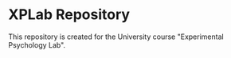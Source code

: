 # XPLab Repository
This repository is created for the University course "Experimental Psychology Lab".
